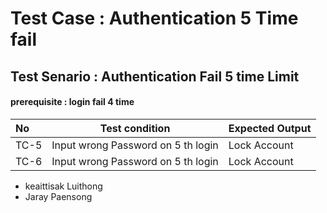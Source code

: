# Test Case : Authentication 5 Time fail
## Test Senario : Authentication Fail 5 time Limit
#### prerequisite : login fail 4 time

|    No    |   Test condition                      |Expected Output     |
|:------------ |-----------------------------------|--------------------|
| TC-5  |   Input wrong Password on 5 th  login |Lock Account       |
| TC-6  |   Input wrong Password on 5 th login |Lock Account       |

* keaittisak  Luithong
* Jaray       Paensong
